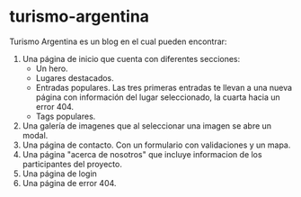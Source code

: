 # turismo-argentina

Turismo Argentina es un blog en el cual pueden encontrar:
1) Una página de inicio que cuenta con diferentes secciones:
    - Un hero.
    - Lugares destacados.
    - Entradas populares. Las tres primeras entradas te llevan a una nueva página con información del lugar seleccionado, la cuarta hacia un error 404.
    - Tags populares.
2) Una galería de imagenes que al seleccionar una imagen se abre un modal.
3) Una página de contacto. Con un formulario con validaciones y un mapa.
4) Una página "acerca de nosotros" que incluye informacion de los participantes del proyecto.
5) Una página de login
6) Una página de error 404.
